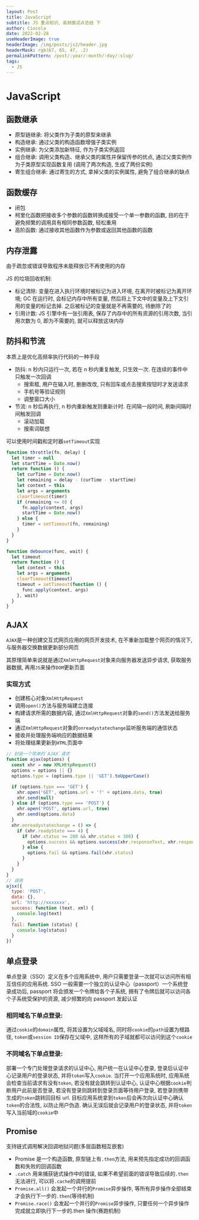 ```yaml
---
layout: Post
title: JavaScript
subtitle: JS 重点知识、高频面试点总结 下
author: Ciocola
date: 2022-02-28
useHeaderImage: true
headerImage: /img/posts/js2/header.jpg
headerMask: rgb(67, 65, 47, .2)
permalinkPattern: /post/:year/:month/:day/:slug/
tags:
  - JS
---
```


# JavaScript

## 函数继承

- 原型链继承: 将父类作为子类的原型来继承
- 构造继承: 通过父类的构造函数增强子类实例
- 实例继承: 为父类添加新特征, 作为子类实例返回
- 组合继承: 调用父类构造、继承父类的属性并保留传参的优点, 通过父类实例作为子类原型实现函数复用 (调用了两次构造, 生成了两份实例)
- 寄生组合继承: 通过寄生的方式, 拿掉父类的实例属性, 避免了组合继承的缺点

## 函数缓存

- 闭包
- 柯里化函数把接收多个参数的函数转换成接受一个单一参数的函数, 目的在于避免频繁的调用具有相同参数函数, 轻松重用
- 高阶函数: 通过接收其他函数作为参数或返回其他函数的函数

## 内存泄露

由于疏忽或错误导致程序未能释放已不再使用的内存

JS 的垃圾回收机制:

- 标记清除: 变量在进入执行环境时被标记为进入环境, 在离开时被标记为离开环境; GC 在运行时, 会标记内存中所有变量, 然后将上下文中的变量及上下文引用的变量的标记去掉. 之后被标记的变量就是不再需要的, 待删除了的
- 引用计数: JS 引擎中有一张引用表, 保存了内存中的所有资源的引用次数, 当引用次数为 0, 即为不需要的, 就可以释放这块内存

## 防抖和节流

本质上是优化高频率执行代码的一种手段

- 防抖: n 秒内只运行一次, 若在 n 秒内重复触发, 只生效一次. 在连续的事件中只触发一次回调
  - 搜索框, 用户在输入时, 删删改改, 只有回车或点击搜索按钮时才发送请求
  - 手机号等验证规则
  - 调整窗口大小
- 节流: n 秒后再执行, n 秒内重新触发则重新计时. 在间隔一段时间, 刷新间隔时间触发回调
  - 滚动加载
  - 搜索词联想

可以使用时间戳和定时器`setTimeout`实现

```js
function throttle(fn, delay) {
  let timer = null
  let startTime = Date.now()
  return function () {
    let curTime = Date.now()
    let remaining = delay - (curTime - startTime)
    let context = this
    let args = arguments
    clearTimeout(timer)
    if (remaining <= 0) {
      fn.apply(context, args)
      startTime = Date.now()
    } else {
      timer = setTimeout(fn, remaining)
    }
  }
}
```

```js
function debounce(func, wait) {
  let timeout
  return function () {
    let context = this
    let args = arguments
    clearTimeout(timeout)
    timeout = setTimeout(function () {
      func.apply(context, args)
    }, wait)
  }
}
```

## AJAX

`AJAX`是一种创建交互式网页应用的网页开发技术, 在不重新加载整个网页的情况下, 与服务器交换数据更新部分网页

其原理简单来说就是通过`XmlHttpRequest`对象来向服务器发送异步请求, 获取服务器数据, 再用`JS`来操作`DOM`更新页面

### 实现方式

- 创建核心对象`XmlHttpRequest`
- 调用`open()`方法与服务端建立连接
- 构建请求所需的数据内容, 通过`XmlHttpRequest`对象的`send()`方法发送给服务端
- 通过`XmlHttpRequest`对象的`onreadystatechange`监听服务端的通信状态
- 接收并处理服务端响应的数据结果
- 将处理结果更新到`HTML`页面中

```js
// 封装一个简单的`AJAX`请求
function ajax(options) {
  const xhr = new XMLHttpRequest()
  options = options || {}
  options.type = (options.type || 'GET').toUpperCase()

  if (options.type === 'GET') {
    xhr.open('GET', options.url + '?' + options.data, true)
    xhr.send(null)
  } else if (options.type === 'POST') {
    xhr.open('POST', options.url, true)
    xhr.send(options.data)
  }
  xhr.onreadystatechange = () => {
    if (xhr.readyState === 4) {
      if (xhr.status >= 200 && xhr.status < 300) {
        options.success && options.success(xhr.responseText, xhr.responseXML)
      } else {
        options.fail && options.fail(xhr.status)
      }
    }
  }
}
// 调用
ajsx({
  type: 'POST',
  data: {},
  url: 'http://xxxxxxx',
  success: function (text, xml) {
    console.log(text)
  },
  fail: function (status) {
    console.log(status)
  }
})
```

## 单点登录

单点登录（SSO）定义在多个应用系统中, 用户只需要登录一次就可以访问所有相互信任的应用系统. SSO 一般需要一个独立的认证中心（passport）一个系统登录成功后, passport 将会颁发一个令牌给各个子系统, 拥有了令牌后就可以访问各个子系统受保护的资源, 减少频繁的向 passport 发起认证

### 相同域名下单点登录:

通过`cookie`的`domain`属性, 将其设置为父域域名, 同时将`cookie`的`path`设置为根路径, `token`或`session ID`保存在父域中, 这样所有的子域就都可以访问到这个`cookie`

### 不同域名下单点登录:

部署一个专门处理登录请求的认证中心, 用户统一在认证中心登录, 登录后认证中心记录用户的登录状态, 并将`token`写入`cookie`. 当打开一个应用系统时, 应用系统会检查当前请求有没有`token`, 若没有就会跳转到认证中心, 认证中心根据`cookie`判断用户此前是否登录, 若没有登录则跳转到登录页面等待用户登录, 若登录则携带生成的`token`跳转回目标 url. 目标应用系统拿到`token`后会再次向认证中心确认`token`的合法性, 以防止用户伪造. 确认无误后就会记录用户的登录状态, 并将`token`写入当前域的`cookie`中

## Promise

支持链式调用解决回调地狱问题(多层函数相互嵌套)

- Promise 是一个构造函数, 原型链上有`.then`方法, 用来预先指定成功的回调函数和失败的回调函数
- `.catch` 用来捕获链式操作中的错误, 如果不希望前面的错误导致后续的`.then`无法进行, 可以将`.cache`的调用提前
- `Promise.all()` 会发起一个并行的`Promise`异步操作, 等所有异步操作全部结束才会执行下一步的`.then`(等待机制)
- `Promise.race()` 会发起一个并行的`Promise`异步操作, 只要任何一个异步操作完成就立即执行下一步的.then 操作(赛跑机制)
